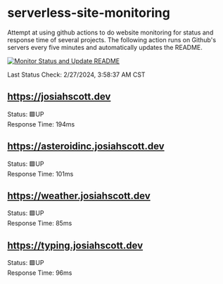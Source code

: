 # serverless-site-monitoring
Attempt at using github actions to do website monitoring for status and response time of several projects. The following action runs on Github's servers every five minutes and automatically updates the README.  

[![Monitor Status and Update README](https://github.com/JosiahSco/serverless-site-monitoring/actions/workflows/monitor.yaml/badge.svg)](https://github.com/JosiahSco/serverless-site-monitoring/actions/workflows/monitor.yaml)

Last Status Check: 2/27/2024, 3:58:37 AM CST

## https://josiahscott.dev
Status: 🟩UP  
Response Time: 194ms

## https://asteroidinc.josiahscott.dev
Status: 🟩UP  
Response Time: 101ms

## https://weather.josiahscott.dev
Status: 🟩UP  
Response Time: 85ms

## https://typing.josiahscott.dev
Status: 🟩UP  
Response Time: 96ms

